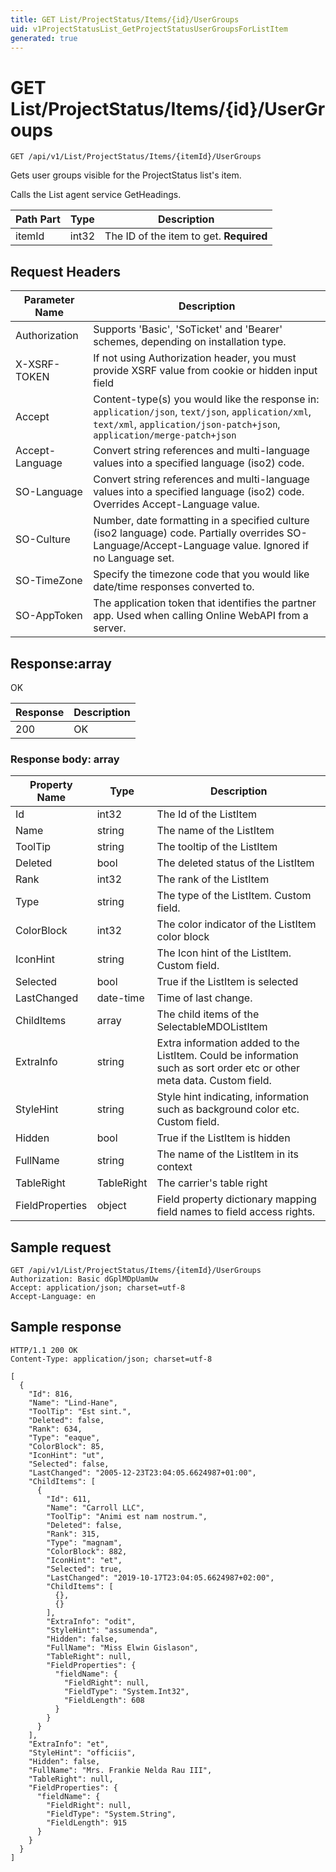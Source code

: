 ```yaml
---
title: GET List/ProjectStatus/Items/{id}/UserGroups
uid: v1ProjectStatusList_GetProjectStatusUserGroupsForListItem
generated: true
---
```


# GET List/ProjectStatus/Items/{id}/UserGroups

```http
GET /api/v1/List/ProjectStatus/Items/{itemId}/UserGroups
```

Gets user groups visible for the ProjectStatus list's item.


Calls the List agent service GetHeadings.





| Path Part | Type | Description |
|-----------|------|-------------|
| itemId | int32 | The ID of the item to get. **Required** |



## Request Headers

| Parameter Name | Description |
|----------------|-------------|
| Authorization  | Supports 'Basic', 'SoTicket' and 'Bearer' schemes, depending on installation type. |
| X-XSRF-TOKEN   | If not using Authorization header, you must provide XSRF value from cookie or hidden input field |
| Accept         | Content-type(s) you would like the response in: `application/json`, `text/json`, `application/xml`, `text/xml`, `application/json-patch+json`, `application/merge-patch+json` |
| Accept-Language | Convert string references and multi-language values into a specified language (iso2) code. |
| SO-Language | Convert string references and multi-language values into a specified language (iso2) code. Overrides Accept-Language value. |
| SO-Culture | Number, date formatting in a specified culture (iso2 language) code. Partially overrides SO-Language/Accept-Language value. Ignored if no Language set. |
| SO-TimeZone | Specify the timezone code that you would like date/time responses converted to. |
| SO-AppToken | The application token that identifies the partner app. Used when calling Online WebAPI from a server. |


## Response:array

OK

| Response | Description |
|----------------|-------------|
| 200 | OK |

### Response body: array

| Property Name | Type |  Description |
|----------------|------|--------------|
| Id | int32 | The Id of the ListItem |
| Name | string | The name of the ListItem |
| ToolTip | string | The tooltip of the ListItem |
| Deleted | bool | The deleted status of the ListItem |
| Rank | int32 | The rank of the ListItem |
| Type | string | The type of the ListItem. Custom field. |
| ColorBlock | int32 | The color indicator of the ListItem color block |
| IconHint | string | The Icon hint of the ListItem. Custom field. |
| Selected | bool | True if the ListItem is selected |
| LastChanged | date-time | Time of last change. |
| ChildItems | array | The child items of the SelectableMDOListItem |
| ExtraInfo | string | Extra information added to the ListItem. Could be information such as sort order etc or other meta data. Custom field. |
| StyleHint | string | Style hint indicating, information such as background color etc. Custom field. |
| Hidden | bool | True if the ListItem is hidden |
| FullName | string | The name of the ListItem in its context |
| TableRight | TableRight | The carrier's table right |
| FieldProperties | object | Field property dictionary mapping field names to field access rights. |

## Sample request

```http!
GET /api/v1/List/ProjectStatus/Items/{itemId}/UserGroups
Authorization: Basic dGplMDpUamUw
Accept: application/json; charset=utf-8
Accept-Language: en
```

## Sample response

```http_
HTTP/1.1 200 OK
Content-Type: application/json; charset=utf-8

[
  {
    "Id": 816,
    "Name": "Lind-Hane",
    "ToolTip": "Est sint.",
    "Deleted": false,
    "Rank": 634,
    "Type": "eaque",
    "ColorBlock": 85,
    "IconHint": "ut",
    "Selected": false,
    "LastChanged": "2005-12-23T23:04:05.6624987+01:00",
    "ChildItems": [
      {
        "Id": 611,
        "Name": "Carroll LLC",
        "ToolTip": "Animi est nam nostrum.",
        "Deleted": false,
        "Rank": 315,
        "Type": "magnam",
        "ColorBlock": 882,
        "IconHint": "et",
        "Selected": true,
        "LastChanged": "2019-10-17T23:04:05.6624987+02:00",
        "ChildItems": [
          {},
          {}
        ],
        "ExtraInfo": "odit",
        "StyleHint": "assumenda",
        "Hidden": false,
        "FullName": "Miss Elwin Gislason",
        "TableRight": null,
        "FieldProperties": {
          "fieldName": {
            "FieldRight": null,
            "FieldType": "System.Int32",
            "FieldLength": 608
          }
        }
      }
    ],
    "ExtraInfo": "et",
    "StyleHint": "officiis",
    "Hidden": false,
    "FullName": "Mrs. Frankie Nelda Rau III",
    "TableRight": null,
    "FieldProperties": {
      "fieldName": {
        "FieldRight": null,
        "FieldType": "System.String",
        "FieldLength": 915
      }
    }
  }
]
```